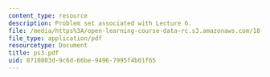 ```yaml
---
content_type: resource
description: Problem set associated with Lecture 6.
file: /media/https%3A/open-learning-course-data-rc.s3.amazonaws.com/18-725-algebraic-geometry-fall-2003/8710803d9c6d66be94967995f4b01f65_ps3.pdf
file_type: application/pdf
resourcetype: Document
title: ps3.pdf
uid: 8710803d-9c6d-66be-9496-7995f4b01f65
---
```


